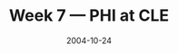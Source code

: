 ---
layout: game
title: Week 7 — PHI at CLE
season: 2004
game_id: 2004_07_PHI_CLE
week: 7
date: 2004-10-24
home_team: CLE
away_team: PHI
final_home: 
final_away: 
pbp_url: /assets/data/pbp/2004/2004_07_PHI_CLE.csv.gz
---